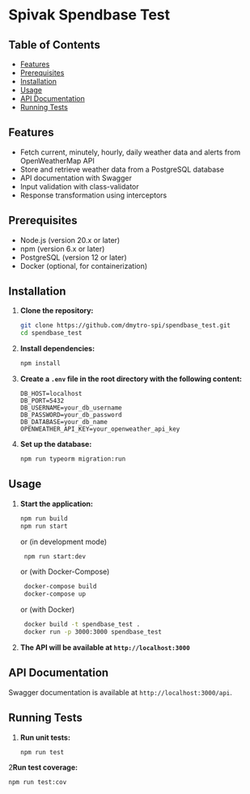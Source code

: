# Spivak Spendbase Test

## Table of Contents

- [Features](#features)
- [Prerequisites](#prerequisites)
- [Installation](#installation)
- [Usage](#usage)
- [API Documentation](#api-documentation)
- [Running Tests](#running-tests)

## Features

- Fetch current, minutely, hourly, daily weather data and alerts from OpenWeatherMap API
- Store and retrieve weather data from a PostgreSQL database
- API documentation with Swagger
- Input validation with class-validator
- Response transformation using interceptors

## Prerequisites

- Node.js (version 20.x or later)
- npm (version 6.x or later)
- PostgreSQL (version 12 or later)
- Docker (optional, for containerization)

## Installation

1. **Clone the repository:**
   ```bash
   git clone https://github.com/dmytro-spi/spendbase_test.git
   cd spendbase_test
   ```

2. **Install dependencies:**
   ```bash
   npm install
   ```

3. **Create a `.env` file in the root directory with the following content:**
   ```env
   DB_HOST=localhost
   DB_PORT=5432
   DB_USERNAME=your_db_username
   DB_PASSWORD=your_db_password
   DB_DATABASE=your_db_name
   OPENWEATHER_API_KEY=your_openweather_api_key
   ```

4. **Set up the database:**
   ```bash
   npm run typeorm migration:run
   ```

## Usage

1. **Start the application:**
   ```bash
   npm run build
   npm run start
   ```
   or (in development mode)
   ```bash
    npm run start:dev
    ```
   or (with Docker-Compose)
   ```bash
    docker-compose build
    docker-compose up
    ```
   or (with Docker)
   ```bash
    docker build -t spendbase_test .
    docker run -p 3000:3000 spendbase_test
    ```

2. **The API will be available at `http://localhost:3000`**

## API Documentation

Swagger documentation is available at `http://localhost:3000/api`.

## Running Tests

1. **Run unit tests:**
   ```bash
   npm run test
   ```

2**Run test coverage:**
   ```bash
   npm run test:cov
   ```
